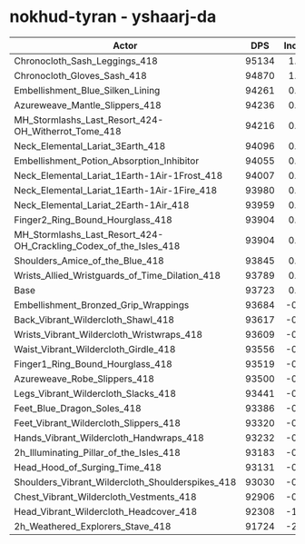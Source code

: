# nokhud-tyran - yshaarj-da
| Actor | DPS | Increase |
|---|:---:|:---:|
|Chronocloth_Sash_Leggings_418|95134|1.51%|
|Chronocloth_Gloves_Sash_418|94870|1.22%|
|Embellishment_Blue_Silken_Lining|94261|0.57%|
|Azureweave_Mantle_Slippers_418|94236|0.55%|
|MH_Stormlashs_Last_Resort_424-OH_Witherrot_Tome_418|94216|0.53%|
|Neck_Elemental_Lariat_3Earth_418|94096|0.40%|
|Embellishment_Potion_Absorption_Inhibitor|94055|0.35%|
|Neck_Elemental_Lariat_1Earth-1Air-1Frost_418|94007|0.30%|
|Neck_Elemental_Lariat_1Earth-1Air-1Fire_418|93980|0.27%|
|Neck_Elemental_Lariat_2Earth-1Air_418|93959|0.25%|
|Finger2_Ring_Bound_Hourglass_418|93904|0.19%|
|MH_Stormlashs_Last_Resort_424-OH_Crackling_Codex_of_the_Isles_418|93904|0.19%|
|Shoulders_Amice_of_the_Blue_418|93845|0.13%|
|Wrists_Allied_Wristguards_of_Time_Dilation_418|93789|0.07%|
|Base|93723|0.00%|
|Embellishment_Bronzed_Grip_Wrappings|93684|-0.04%|
|Back_Vibrant_Wildercloth_Shawl_418|93617|-0.11%|
|Wrists_Vibrant_Wildercloth_Wristwraps_418|93609|-0.12%|
|Waist_Vibrant_Wildercloth_Girdle_418|93556|-0.18%|
|Finger1_Ring_Bound_Hourglass_418|93519|-0.22%|
|Azureweave_Robe_Slippers_418|93500|-0.24%|
|Legs_Vibrant_Wildercloth_Slacks_418|93441|-0.30%|
|Feet_Blue_Dragon_Soles_418|93386|-0.36%|
|Feet_Vibrant_Wildercloth_Slippers_418|93320|-0.43%|
|Hands_Vibrant_Wildercloth_Handwraps_418|93232|-0.52%|
|2h_Illuminating_Pillar_of_the_Isles_418|93183|-0.58%|
|Head_Hood_of_Surging_Time_418|93131|-0.63%|
|Shoulders_Vibrant_Wildercloth_Shoulderspikes_418|93030|-0.74%|
|Chest_Vibrant_Wildercloth_Vestments_418|92906|-0.87%|
|Head_Vibrant_Wildercloth_Headcover_418|92308|-1.51%|
|2h_Weathered_Explorers_Stave_418|91724|-2.13%|
